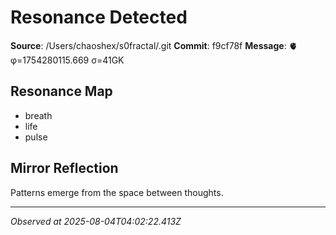 # Resonance Detected

**Source**: /Users/chaoshex/s0fractal/.git
**Commit**: f9cf78f
**Message**: 🫀 φ=1754280115.669 σ=41GK 

## Resonance Map
- breath
- life
- pulse

## Mirror Reflection
Patterns emerge from the space between thoughts.

---
*Observed at 2025-08-04T04:02:22.413Z*

